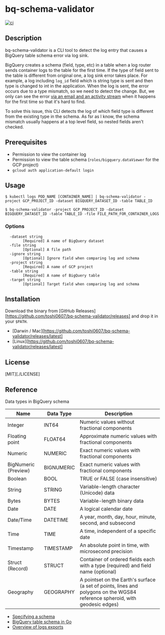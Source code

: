 # bq-schema-validator

[![ci](https://github.com/toshi0607/bq-schema-validator/actions/workflows/ci.yaml/badge.svg)](https://github.com/toshi0607/bq-schema-validator/actions/workflows/ci.yaml)

## Description

bq-schema-validator is a CLI tool to detect the log entry that causes a BigQuery table schema error via log sink.

BigQuery creates a schema (field, type, etc) in a table when a log router sends container logs to the table for the first time. If the type of field sent to the table is different from original one, a log sink error takes place. For example, a log including `log_id` field which is string type is sent and then type is changed to int in the application. When the log is sent, the error occurs due to a type mismatch, so we need to detect the change. But, we only can see the error [via an email and an activity stream](https://cloud.google.com/logging/docs/export/configure_export_v2?hl=en#troubleshooting) when it happens for the first time so that it's hard to find.

To solve this issue, this CLI detects the log of which field type is different from the existing type in the schema. As fsr as I know, the schema mismatch usually happens at a top level field, so nested fields aren't checked.


## Prerequisites

* Permission to view the container log
* Permission to view the table schema (`roles/bigquery.dataViewer` for the GCP project)
* `gcloud auth application-default login`

## Usage

```console
$ kubectl logs POD_NAME [CONTAINER_NAME] | bq-schema-validator -project GCP_PROJECT_ID -dataset BIGQUERY_DATASET_ID -table TABLE_ID

$ bq-schema-validator -project GCP_PROJECT_ID -dataset BIGQUERY_DATASET_ID -table TABLE_ID -file FILE_PATH_FOR_CONTAINER_LOGS
```

### Options

```
  -dataset string
        [Required] A name of BigQuery dataset
  -file string
        [Optional] A file path
  -ignore string
        [Optional] Ignore field when comparing log and schema
  -project string
        [Required] A name of GCP project
  -table string
        [Required] A name of BigQuery table
  -target string
        [Optional] Target field when comparing log and schema
```

## Installation

Download the binary from [GitHub Releases][https://github.com/toshi0607/bq-schema-validator/releases] and drop it in your `$PATH`.

- [Darwin / Mac][https://github.com/toshi0607/bq-schema-validator/releases/latest]
- [Linux][https://github.com/toshi0607/bq-schema-validator/releases/latest]

## License

[MIT][./LICENSE]

## Reference

Data types in BigQuery schema

| Name | Data Type | Description |
| -----| --------- | ----------- |
| Integer	| INT64	| Numeric values without fractional components |
| Floating point	| FLOAT64	| Approximate numeric values with fractional components |
| Numeric	| NUMERIC	| Exact numeric values with fractional components |
| BigNumeric (Preview)	| BIGNUMERIC	| Exact numeric values with fractional components |
| Boolean	| BOOL	| TRUE or FALSE (case insensitive) |
| String	| STRING	| Variable-length character (Unicode) data |
| Bytes	| BYTES	| Variable-length binary data |
| Date	| DATE	| A logical calendar date |
| Date/Time	| DATETIME	| A year, month, day, hour, minute, second, and subsecond |
| Time	| TIME	| A time, independent of a specific date |
| Timestamp	| TIMESTAMP	| An absolute point in time, with microsecond precision |
| Struct (Record)	| STRUCT	| Container of ordered fields each with a type (required) and field name (optional) |
| Geography	| GEOGRAPHY	| A pointset on the Earth's surface (a set of points, lines and polygons on the WGS84 reference spheroid, with geodesic edges) |

* [Specifying a schema](https://cloud.google.com/bigquery/docs/schemas)
* [BigQuery table schema in Go](https://github.com/googleapis/google-cloud-go/blob/master/bigquery/schema.go#L158)
* [Overview of logs exports](https://cloud.google.com/logging/docs/export)
